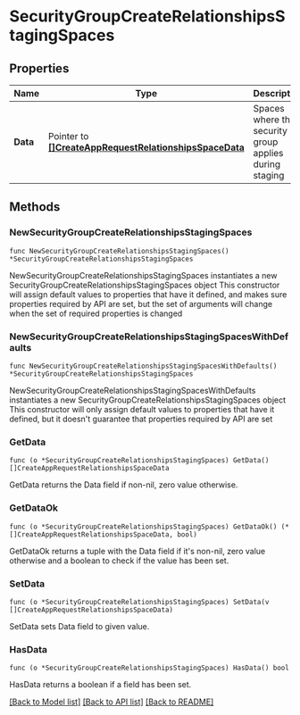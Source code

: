 # SecurityGroupCreateRelationshipsStagingSpaces

## Properties

Name | Type | Description | Notes
------------ | ------------- | ------------- | -------------
**Data** | Pointer to [**[]CreateAppRequestRelationshipsSpaceData**](CreateAppRequestRelationshipsSpaceData.md) | Spaces where this security group applies during staging | [optional] 

## Methods

### NewSecurityGroupCreateRelationshipsStagingSpaces

`func NewSecurityGroupCreateRelationshipsStagingSpaces() *SecurityGroupCreateRelationshipsStagingSpaces`

NewSecurityGroupCreateRelationshipsStagingSpaces instantiates a new SecurityGroupCreateRelationshipsStagingSpaces object
This constructor will assign default values to properties that have it defined,
and makes sure properties required by API are set, but the set of arguments
will change when the set of required properties is changed

### NewSecurityGroupCreateRelationshipsStagingSpacesWithDefaults

`func NewSecurityGroupCreateRelationshipsStagingSpacesWithDefaults() *SecurityGroupCreateRelationshipsStagingSpaces`

NewSecurityGroupCreateRelationshipsStagingSpacesWithDefaults instantiates a new SecurityGroupCreateRelationshipsStagingSpaces object
This constructor will only assign default values to properties that have it defined,
but it doesn't guarantee that properties required by API are set

### GetData

`func (o *SecurityGroupCreateRelationshipsStagingSpaces) GetData() []CreateAppRequestRelationshipsSpaceData`

GetData returns the Data field if non-nil, zero value otherwise.

### GetDataOk

`func (o *SecurityGroupCreateRelationshipsStagingSpaces) GetDataOk() (*[]CreateAppRequestRelationshipsSpaceData, bool)`

GetDataOk returns a tuple with the Data field if it's non-nil, zero value otherwise
and a boolean to check if the value has been set.

### SetData

`func (o *SecurityGroupCreateRelationshipsStagingSpaces) SetData(v []CreateAppRequestRelationshipsSpaceData)`

SetData sets Data field to given value.

### HasData

`func (o *SecurityGroupCreateRelationshipsStagingSpaces) HasData() bool`

HasData returns a boolean if a field has been set.


[[Back to Model list]](../README.md#documentation-for-models) [[Back to API list]](../README.md#documentation-for-api-endpoints) [[Back to README]](../README.md)


